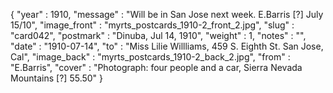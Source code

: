 {
  "year" : 1910,
  "message" : "Will be in San Jose next week. E.Barris [?] July 15/10",
  "image_front" : "myrts_postcards_1910-2_front_2.jpg",
  "slug" : "card042",
  "postmark" : "Dinuba, Jul 14, 1910",
  "weight" : 1,
  "notes" : "",
  "date" : "1910-07-14",
  "to" : "Miss Lilie Willliams, 459 S. Eighth St. San Jose, Cal",
  "image_back" : "myrts_postcards_1910-2_back_2.jpg",
  "from" : "E.Barris",
  "cover" : "Photograph: four people and a car, Sierra Nevada Mountains [?] 55.50"
}
